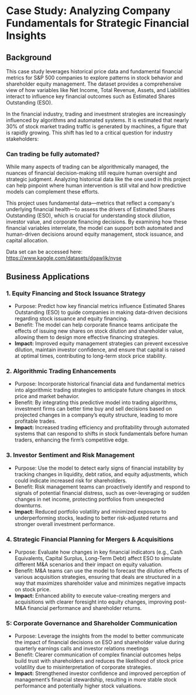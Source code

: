 # Case Study: Analyzing Company Fundamentals for Strategic Financial Insights

## Background

This case study leverages historical price data and fundamental financial metrics for S&P 500 companies to explore patterns in stock behavior and shareholder equity management. The dataset provides a comprehensive view of how variables like Net Income, Total Revenue, Assets, and Liabilities interact to influence key financial outcomes such as Estimated Shares Outstanding (ESO).

In the financial industry, trading and investment strategies are increasingly influenced by algorithms and automated systems. It is estimated that nearly 30% of stock market trading traffic is generated by machines, a figure that is rapidly growing. This shift has led to a critical question for industry stakeholders:

### Can trading be fully automated?

While many aspects of trading can be algorithmically managed, the nuances of financial decision-making still require human oversight and strategic judgment. Analyzing historical data like the one used in this project can help pinpoint where human intervention is still vital and how predictive models can complement these efforts.

This project uses fundamental data—metrics that reflect a company's underlying financial health—to assess the drivers of Estimated Shares Outstanding (ESO), which is crucial for understanding stock dilution, investor value, and corporate financing decisions. By examining how these financial variables interrelate, the model can support both automated and human-driven decisions around equity management, stock issuance, and capital allocation.

Data set can be accessed here: https://www.kaggle.com/datasets/dgawlik/nyse

## Business Applications

### 1. Equity Financing and Stock Issuance Strategy

- Purpose: Predict how key financial metrics influence Estimated Shares Outstanding (ESO) to guide companies in making data-driven decisions regarding stock issuance and equity financing.
- Benefit: The model can help corporate finance teams anticipate the effects of issuing new shares on stock dilution and shareholder value, allowing them to design more effective financing strategies.
- **Impact:** Improved equity management strategies can prevent excessive dilution, maintain investor confidence, and ensure that capital is raised at optimal times, contributing to long-term stock price stability.

### 2. Algorithmic Trading Enhancements
- Purpose: Incorporate historical financial data and fundamental metrics into algorithmic trading strategies to anticipate future changes in stock price and market behavior.
- Benefit: By integrating this predictive model into trading algorithms, investment firms can better time buy and sell decisions based on projected changes in a company’s equity structure, leading to more profitable trades.
- **Impact:** Increased trading efficiency and profitability through automated systems that can respond to shifts in stock fundamentals before human traders, enhancing the firm’s competitive edge.

### 3. Investor Sentiment and Risk Management
- Purpose: Use the model to detect early signs of financial instability by tracking changes in liquidity, debt ratios, and equity adjustments, which could indicate increased risk for shareholders.
- Benefit: Risk management teams can proactively identify and respond to signals of potential financial distress, such as over-leveraging or sudden changes in net income, protecting portfolios from unexpected downturns.
- **Impact:** Reduced portfolio volatility and minimized exposure to underperforming stocks, leading to better risk-adjusted returns and stronger overall investment performance.

### 4. Strategic Financial Planning for Mergers & Acquisitions
- Purpose: Evaluate how changes in key financial indicators (e.g., Cash Equivalents, Capital Surplus, Long-Term Debt) affect ESO to simulate different M&A scenarios and their impact on equity valuation.
- Benefit: M&A teams can use the model to forecast the dilution effects of various acquisition strategies, ensuring that deals are structured in a way that maximizes shareholder value and minimizes negative impacts on stock price.
- **Impact:** Enhanced ability to execute value-creating mergers and acquisitions with clearer foresight into equity changes, improving post-M&A financial performance and shareholder returns.

### 5: Corporate Governance and Shareholder Communication
- Purpose: Leverage the insights from the model to better communicate the impact of financial decisions on ESO and shareholder value during quarterly earnings calls and investor relations meetings
- Benefit: Clearer communication of complex financial outcomes helps build trust with shareholders and reduces the likelihood of stock price volatility due to misinterpretation of corporate strategies.
- **Impact:** Strengthened investor confidence and improved perception of management’s financial stewardship, resulting in more stable stock performance and potentially higher stock valuations.
